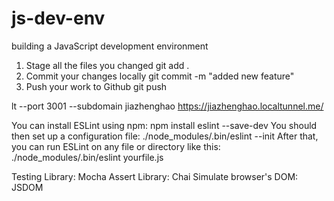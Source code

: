 # js-dev-env

building a JavaScript development environment

1. Stage all the files you changed
   git add .
2. Commit your changes locally
   git commit -m "added new feature"
3. Push your work to Github
   git push

lt --port 3001 --subdomain jiazhenghao
https://jiazhenghao.localtunnel.me/

You can install ESLint using npm:
npm install eslint --save-dev
You should then set up a configuration file:
./node_modules/.bin/eslint --init
After that, you can run ESLint on any file or directory like this:
./node_modules/.bin/eslint yourfile.js

Testing Library: Mocha
Assert Library: Chai
Simulate browser's DOM: JSDOM
